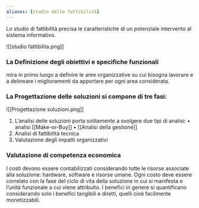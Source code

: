 ```yaml
---
aliases: [studio delle fattibilità]
---
```

Lo studio di fattibilità precisa le caratteristiche di un potenziale intervento al
sistema informativo.

![[studio fattibilita.png]]
### La Definizione degli obiettivi e specifiche funzionali 

mira in primo luogo a definire le aree organizzative su cui bisogna lavorare e a delineare i miglioramenti da apportare per ogni area considerata.

### La Progettazione delle soluzioni si compone di tre fasi:

![[Progettazione soluzioni.png]]

1. L’analisi delle soluzioni porta solitamente a svolgere due tipi di analisi:
	• analisi [[Make-or-Buy]]
	• [[Analisi della gestione]] 
2. Analisi di fattibilità tecnica
3. Valutazione degli impatti organizzativi

### Valutazione di competenza economica

I costi devono essere contabilizzati considerando tutte le risorse associate alla soluzione: hardware, software e risorse umane. Ogni costo deve essere correlato con la fase del ciclo di vita della soluzione in cui si manifesta e l’unità funzionale a cui viene attribuito. I benefici in genere si quantificano considerando solo i benefici tangibili e diretti, quelli cioè facilmente monetizzabili. 
